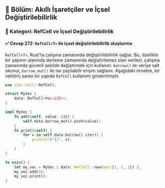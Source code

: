## 📘 Bölüm: Akıllı İşaretçiler ve İçsel Değiştirilebilirlik  
### 🔹 Kategori: RefCell ve İçsel Değiştirilebilirlik  
#### ✅ Cevap 272: `RefCell<T>` ile içsel değiştirilebilirlik oluşturma

`RefCell<T>`, Rust'ta çalışma zamanında değiştirilebilirlik sağlar. Bu, özellikle bir yapının alanında derleme zamanında değiştirilemez olan verileri, çalışma zamanında güvenli şekilde değiştirmek için kullanılır. `borrow()` ile veriye salt okunur, `borrow_mut()` ile ise yazılabilir erişim sağlanır. Aşağıdaki örnekte, bir vektörü saran bir yapıda `RefCell` kullanımı gösterilmiştir.

```rust
use std::cell::RefCell;

struct MyVec {
    data: RefCell<Vec<i32>>,
}

impl MyVec {
    fn add(&self, value: i32) {
        self.data.borrow_mut().push(value);
    }
    fn print(&self) {
        for v in self.data.borrow().iter() {
            println!("{}", v);
        }
    }
}

fn main() {
    let my_vec = MyVec { data: RefCell::new(vec![1, 2, 3]) };
    my_vec.add(4);
    my_vec.print();
}
```
